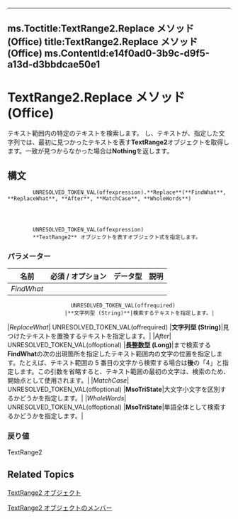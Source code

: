 

---
ms.Toctitle:TextRange2.Replace メソッド (Office)
title:TextRange2.Replace メソッド (Office)
ms.ContentId:e14f0ad0-3b9c-d9f5-a13d-d3bbdcae50e1
---
# TextRange2.Replace メソッド (Office)




テキスト範囲内の特定のテキストを検索します。 し、テキストが、指定した文字列では、最初に見つかったテキストを表す**TextRange2**オブジェクトを取得します。一致が見つからなかった場合は**Nothing**を返します。

## 構文

            UNRESOLVED_TOKEN_VAL(offexpression).**Replace**(**FindWhat**, **ReplaceWhat**, **After**, **MatchCase**, **WholeWords**)




            UNRESOLVED_TOKEN_VAL(offexpression)
            **TextRange2** オブジェクトを表すオブジェクト式を指定します。

### パラメーター

|**名前**|**必須 / オプション**|**データ型**|**説明**|
|---|---|---|---|
|*FindWhat*|
                        UNRESOLVED_TOKEN_VAL(offrequired)
                      |**文字列型 (String)**|検索するテキストを指定します。|
|*ReplaceWhat*|
                        UNRESOLVED_TOKEN_VAL(offrequired)
                      |**文字列型 (String)**|見つけたテキストを置換するテキストを指定します。|
|*After*|
                        UNRESOLVED_TOKEN_VAL(offoptional)
                      |**長整数型 (Long)**|まで検索する**FindWhat**の次の出現箇所を指定したテキスト範囲内の文字の位置を指定します。たとえば、テキスト範囲の 5 番目の文字から検索する場合は**後**の「4」と指定します。この引数を省略すると、テキスト範囲の最初の文字は、検索のため、開始点として使用されます。|
|*MatchCase*|
                        UNRESOLVED_TOKEN_VAL(offoptional)
                      |**MsoTriState**|大文字小文字を区別するかどうかを指定します。|
|*WholeWords*|
                        UNRESOLVED_TOKEN_VAL(offoptional)
                      |**MsoTriState**|単語全体として検索するかどうかを指定します。|



### 戻り値
TextRange2





## Related Topics

[TextRange2 オブジェクト](a6a59c9b-9b64-c1e2-2e98-a1f99025c877.md)

[TextRange2 オブジェクトのメンバー](26daffff-b9ef-fd94-f5b7-ed3a09840cb6.md)




